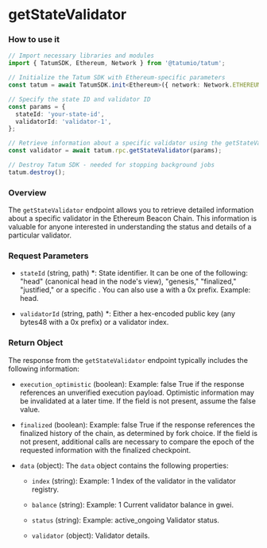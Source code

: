 # getStateValidator

### How to use it

```typescript
// Import necessary libraries and modules
import { TatumSDK, Ethereum, Network } from '@tatumio/tatum';

// Initialize the Tatum SDK with Ethereum-specific parameters
const tatum = await TatumSDK.init<Ethereum>({ network: Network.ETHEREUM_HOLESKY });

// Specify the state ID and validator ID
const params = {
  stateId: 'your-state-id',
  validatorId: 'validator-1',
};

// Retrieve information about a specific validator using the getStateValidator method
const validator = await tatum.rpc.getStateValidator(params);

// Destroy Tatum SDK - needed for stopping background jobs
tatum.destroy();
```

### Overview

The `getStateValidator` endpoint allows you to retrieve detailed information about a specific validator in the Ethereum Beacon Chain. This information is valuable for anyone interested in understanding the status and details of a particular validator.

### Request Parameters

- `stateId` (string, path) *:
  State identifier. It can be one of the following: "head" (canonical head in the node's view), "genesis," "finalized," "justified," or a specific <slot>. You can also use a <hex encoded stateRoot> with a 0x prefix. Example: head.

- `validatorId` (string, path) *:
  Either a hex-encoded public key (any bytes48 with a 0x prefix) or a validator index.

### Return Object

The response from the `getStateValidator` endpoint typically includes the following information:

- `execution_optimistic` (boolean):
  Example: false
  True if the response references an unverified execution payload. Optimistic information may be invalidated at a later time. If the field is not present, assume the false value.

- `finalized` (boolean):
  Example: false
  True if the response references the finalized history of the chain, as determined by fork choice. If the field is not present, additional calls are necessary to compare the epoch of the requested information with the finalized checkpoint.

- `data` (object):
  The `data` object contains the following properties:

  - `index` (string):
    Example: 1
    Index of the validator in the validator registry.

  - `balance` (string):
    Example: 1
    Current validator balance in gwei.

  - `status` (string):
    Example: active_ongoing
    Validator status.

  - `validator` (object):
    Validator details.
